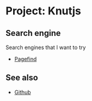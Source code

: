 # Project: Knutjs

## Search engine

Search engines that I want to try

- [Pagefind](https://pagefind.app/)

## See also

- [Github](https://github.com/jlrickert)